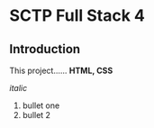 # SCTP Full Stack 4

## Introduction
This project...... **HTML, CSS**

_italic_
1. bullet one
2. bullet 2

